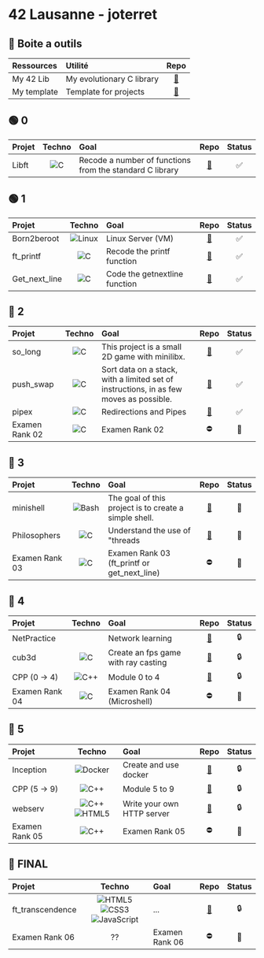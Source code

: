 # 42 Lausanne - joterret

## 🧰 Boite a outils
| Ressources        | Utilité                   | Repo                                                    |
| :---------------  | :------                   |:-----:                                                  |
| My 42 Lib         | My evolutionary C library |[🔗](https://github.com/Madness807/42Ressources)         |
| My template       | Template for projects     |[🔗](https://github.com/Madness807/42_Project_template)  |

## 🟢 0
| Projet            | Techno                                                                                                      |Goal                                                                                             | Repo                                                  |Status|
| :---------------  |:-------------------------------------------------------------------------------------------------------:    |:------------------------------------------------------------------------------------------                                                                                                                                                           |:-----:                                                 |:------:|
| Libft             |<img alt="C" 			        src="https://img.shields.io/badge/-C-A8B9CC?logo=C&logoColor=white"/>             |Recode a number of functions from the standard C library                                         |[🔗](https://github.com/Madness807/42_libft)           |✅|

## 🟢 1
| **Projet**        | **Techno**                                                                                                  |**Goal**                                                                                         |**Repo**                                               |**Status**|
| :---------------  |:-------------------------------------------------------------------------------------------------------:    |:------------------------------------------------------------------------------------------                                                                                                                                                            |:-----:                                                |:------:|
| Born2beroot       | <img alt="Linux" 		    src="https://img.shields.io/badge/-Linux-FCC624?logo=Linux&logoColor=white"/>       | Linux Server (VM)                                                                               |[🔗](https://github.com/Madness807/42_Born2beroot)     |✅|
| ft_printf         | <img alt="C" 			      src="https://img.shields.io/badge/-C-A8B9CC?logo=C&logoColor=white"/>               | Recode the printf function                                                                      |[🔗](https://github.com/Madness807/42_ft_printf)       |✅|
| Get_next_line     | <img alt="C" 			      src="https://img.shields.io/badge/-C-A8B9CC?logo=C&logoColor=white"/>               | Code the getnextline function                                                                   |[🔗](https://github.com/Madness807/42_get_next_line)   |✅|

## 🔵 2
| Projet            | Techno                                                                                                      |Goal                                                                                             |Repo                                                   |Status|
| :---------------  |:-------------------------------------------------------------------------------------------------------:    |:------------------------------------------------------------------------------------------                                                                                                                                                            |:-----:                                                |:------:| 
| so_long           | <img alt="C" 			      src="https://img.shields.io/badge/-C-A8B9CC?logo=C&logoColor=white"/>               |This project is a small 2D game with minilibx.                                                   |[🔗](https://github.com/Madness807/so_long)            |✅|
| push_swap         | <img alt="C" 			      src="https://img.shields.io/badge/-C-A8B9CC?logo=C&logoColor=white"/>               |Sort data on a stack, with a limited set of instructions, in as few moves as possible.           |[🔗](https://github.com/Madness807/42_push_swap)       |✅|
| pipex             | <img alt="C" 			      src="https://img.shields.io/badge/-C-A8B9CC?logo=C&logoColor=white"/>               |Redirections and Pipes                                                                           |[🔗](https://github.com/Madness807/42_pipex)           |✅|
| Examen Rank 02    | <img alt="C" 			      src="https://img.shields.io/badge/-C-A8B9CC?logo=C&logoColor=white"/>               |Examen Rank 02                                                                                   |⛔️                                                     |🔲|

## 🔴 3
| Projet            | Techno                                                                                                      |Goal                                                                                             |Repo                                                    |Status|
| :---------------  |:-------------------------------------------------------------------------------------------------------:    |:------------------------------------------------------------------------------------------                                                                                                                                                           |:-----:                                                 |:------:| 
| minishell         | <img alt="Bash" 		    src="https://img.shields.io/badge/-C-A8B9CC?logo=C&logoColor=white"/>               |The goal of this project is to create a simple shell.                                            |[🔗](https://github.com/Madness807/minishell)           |🚧|
| Philosophers      | <img alt="C" 			      src="https://img.shields.io/badge/-C-A8B9CC?logo=C&logoColor=white"/>               |Understand the use of "threads                                                                   |[🔗](https://github.com/Madness807/Philosophers)        |🚧|
| Examen Rank 03    | <img alt="C" 			      src="https://img.shields.io/badge/-C-A8B9CC?logo=C&logoColor=white"/>               |Examen Rank 03 (ft_printf or get_next_line)                                                      |⛔️                                                      |🔲|

## 🔴 4
| Projet            | Techno                                                                                                      |Goal                                                                                             |Repo                                                    |Status|
| :---------------  |:-------------------------------------------------------------------------------------------------------:    |:------------------------------------------------------------------------------------------                                                                                                                                                           |:-----:                                                 |:------:| 
| NetPractice       |                                                                                                             |Network learning                                                                                 | [🔗](https://github.com/Madness807/NetPractice)        |🔒|
| cub3d             | <img alt="C" 			      src="https://img.shields.io/badge/-C-A8B9CC?logo=C&logoColor=white"/>               |Create an fps game with ray casting                                                              | [🔗](https://github.com/Madness807/cub3d)              |🔒|
| CPP (0 -> 4)      | <img alt="C++" 			    src="https://img.shields.io/badge/-C++-00599C?logo=C++&logoColor=white"/>           |Module 0 to 4                                                                                    | [🔗](https://github.com/Madness807/CPP)                |🔒|
| Examen Rank 04    | <img alt="C" 			      src="https://img.shields.io/badge/-C-A8B9CC?logo=C&logoColor=white"/>               |Examen Rank 04 (Microshell)                                                                      | ⛔️                                                     |🔲|

## 🔴 5
| Projet            | Techno                                                                                                      |Goal                                                                                             |Repo                                                    |Status|
| :---------------  |:-------------------------------------------------------------------------------------------------------:    |:------------------------------------------------------------------------------------------                                                                                                                                                           |:-----:                                                 |:------:| 
| Inception         | <img alt="Docker" 		  src="https://img.shields.io/badge/-Docker-2496ED?logo=Docker&logoColor=white"/>     |Create and use docker                                                                            | [🔗](https://github.com/Madness807/Inception)          |🔒|
| CPP (5 -> 9)      | <img alt="C++" 			    src="https://img.shields.io/badge/-C++-00599C?logo=C++&logoColor=white"/>           |Module 5 to 9                                                                                               | [🔗](https://github.com/Madness807/CPP)                |🔒|
| webserv           | <img alt="C++" 			    src="https://img.shields.io/badge/-C++-00599C?logo=C++&logoColor=white"/> <img alt="HTML5" 		src="https://img.shields.io/badge/-HTML5-E34F26?logo=HTML5&logoColor=white"/>           |Write your own HTTP server                                                                       | [🔗](https://github.com/Madness807/webserv)            |🔒|
| Examen Rank 05    | <img alt="C++" 			    src="https://img.shields.io/badge/-C++-00599C?logo=C++&logoColor=white"/>           |Examen Rank 05                                                                                   | ⛔️                                                     |🔲|

## 🔴 FINAL
| Projet            | Techno                                                                                                      |Goal                                                                                             |Repo                                                    |Status|
| :---------------  |:-------------------------------------------------------------------------------------------------------:    |:------------------------------------------------------------------------------------------                                                                                                                                                           |:-----:                                                  |:------:| 
| ft_transcendence  | <img alt="HTML5" 		src="https://img.shields.io/badge/-HTML5-E34F26?logo=HTML5&logoColor=white"/> <img alt="CSS3" 		src="https://img.shields.io/badge/-CSS3-1572B6?logo=CSS3&logoColor=white"/> <img alt="JavaScript" 		src="https://img.shields.io/badge/-JavaScript-F7DF1E?logo=JavaScript&logoColor=white"/>                                                                                                            |...                                                                                              |[🔗](https://github.com/Madness807/ft_transcendence)    |🔒|
| Examen Rank 06    | ??               |Examen Rank 06                                                                                   | ⛔️                                                     |🔲|
